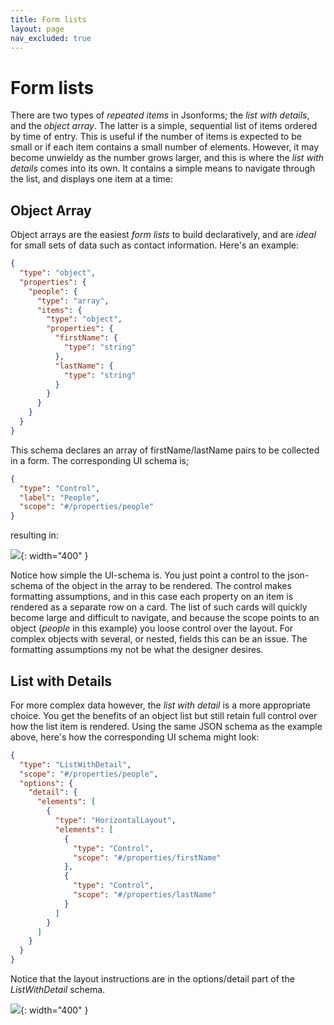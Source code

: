 ```yaml
---
title: Form lists
layout: page
nav_excluded: true
---
```


# Form lists

There are two types of _repeated items_ in Jsonforms; the _list with details_, and the _object array_. The latter is a simple, sequential list of items ordered by time of entry. This is useful if the number of items is expected to be small or if each item contains a small number of elements. However, it may become unwieldy as the number grows larger, and this is where the _list with details_ comes into its own. It contains a simple means to navigate through the list, and displays one item at a time:

## Object Array

Object arrays are the easiest _form lists_ to build declaratively, and are _ideal_ for small sets of data such as contact information. Here's an example:

```json
{
  "type": "object",
  "properties": {
    "people": {
      "type": "array",
      "items": {
        "type": "object",
        "properties": {
          "firstName": {
            "type": "string"
          },
          "lastName": {
            "type": "string"
          }
        }
      }
    }
  }
}
```

This schema declares an array of firstName/lastName pairs to be collected in a form. The corresponding UI schema is;

```json
{
  "type": "Control",
  "label": "People",
  "scope": "#/properties/people"
}
```

resulting in:

![](/adsp-monorepo/assets/form-service/objectArrayExample.png){: width="400" }

Notice how simple the UI-schema is. You just point a control to the json-schema of the object in the array to be rendered. The control makes formatting assumptions, and in this case each property on an item is rendered as a separate row on a card. The list of such cards will quickly become large and difficult to navigate, and because the scope points to an object (_people_ in this example) you loose control over the layout. For complex objects with several, or nested, fields this can be an issue. The formatting assumptions my not be what the designer desires.

## List with Details

For more complex data however, the _list with detail_ is a more appropriate choice. You get the benefits of an object list but still retain full control over how the list item is rendered. Using the same JSON schema as the example above, here's how the corresponding UI schema might look:

```json
{
  "type": "ListWithDetail",
  "scope": "#/properties/people",
  "options": {
    "detail": {
      "elements": [
        {
          "type": "HorizontalLayout",
          "elements": [
            {
              "type": "Control",
              "scope": "#/properties/firstName"
            },
            {
              "type": "Control",
              "scope": "#/properties/lastName"
            }
          ]
        }
      ]
    }
  }
}
```

Notice that the layout instructions are in the options/detail part of the _ListWithDetail_ schema.

![](/adsp-monorepo/assets/form-service/listWithDetailExample.png){: width="400" }
